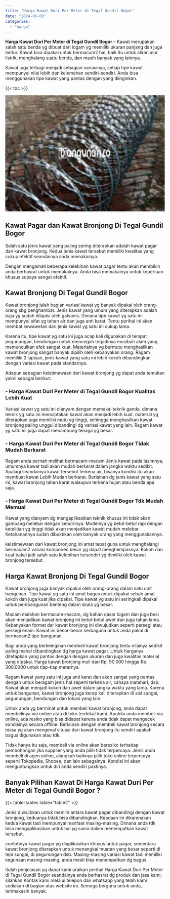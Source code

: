 ```yaml
---
title: "Harga Kawat Duri Per Meter di Tegal Gundil Bogor"
date: "2024-06-09"
categories: 
  - "harga"
---
```


**Harga Kawat Duri Per Meter di Tegal Gundil Bogor** – Kawat merupakan salah satu benda yg dibuat dari logam yg memiliki ukuran panjang dan juga lentur. Kawat bisa dipakai untuk bermacam2 hal, baik itu untuk aliran alur listrik, menghalang suatu benda, dan masih banyak yang lainnya.

Kawat juga terbagi menjadi sebagian variasinya, setiap tipe kawat mempunyai nilai lebih dan kelemahan sendiri-sendiri. Anda bisa menggunakan tipe kawat yang pantas dengan yang diinginkan.

{{< toc >}}

![Harga Kawat Duri Per Meter di Tegal Gundil Bogor](/images/jual-kawat-murah42.png)

## Kawat Pagar dan Kawat Bronjong Di Tegal Gundil Bogor

Salah satu jenis kawat yang paling sering diterapkan adalah kawat pagar dan kawat bronjong. Kedua jenis kawat tersebut memiliki kwalitas yang cukup efektif seandainya anda memakainya.

Dengan mengamati beberapa kelebihan kawat pagar tentu akan membikin anda berhasrat untuk memakainya. Anda bisa memakainya untuk keperluan khusus supaya sangat efektif.

## Kawat Bronjong Di Tegal Gundil Bogor

Kawat bronjong ialah bagian variasi kawat yg banyak dipakai oleh orang-orang sbg penghambat. Jenis kawat yang umum yang diterapkan adalah baja yg sudah dilapisi oleh galvanis. Dimana tipe kawat yg satu ini mempunyai sifat yg tahan air dan juga anti karat. Tentu perihal ini akan membat kewawetan dari jenis kawat yg satu ini cukup lama.

Karena itu, tipe kawat yg satu ini juga acap kali digunakan di tempat pegunungan, bendungan untuk mencegah terjadinya musibah alam yang memunculkan efek sangat kuat. Materialnya yg bermutu menghasilkan kawat bronjong sangat banyak dipilih oleh kebanyakan orang. Ragam memiliki 2 lapisan, jenis kawat yang satu ini lebih kokoh dibandingkan dengan variasi kawat pada standarnya.

Adapun sebagian keistimewaan dari kawat bronjong yg dapat anda temukan yakni sebagai berikut:

### \- Harga Kawat Duri Per Meter di Tegal Gundil Bogor Kualitas Lebih Kuat

Variasi kawat yg satu ini dianyam dengan memakai teknik ganda, dimana teknik yg satu ini menciptakan kawat akan menjadi lebih kuat. material yg diterapkan juga memiliki mutu yg tinggi, sehingga menghasilkan kawat bronjong paling unggul dibandingi dg variasi kawat yang lain. Ragam kawat yg satu ini juga dapat menampung tenaga yg besar.

### \- Harga Kawat Duri Per Meter di Tegal Gundil Bogor Tidak Mudah Berkarat

Ragam anda pernah melihat bermacam-macam Jenis kawat pada lazimnya, umumnya kawat tadi akan mudah berkarat dalam jangka waktu sedikit. Apalagi seandainya kawat tersebut terkena air, bisanya kondisi itu akan membuat kawat Lebih Mudah berkarat. Berlainan dg jenis kawat yang satu ini, kawat bronjong tahan karat walaupun terkena hujan atau benda apa saja.

### \- Harga Kawat Duri Per Meter di Tegal Gundil Bogor Tdk Mudah Memuai

Kawat yang dianyam dg mengaplikasikan teknik khusus ini tidak akan gampang melebar dengan sendirinya. Modelnya yg betul-betul rapi dengan ketelitian yg tinggi tidak akan menjadikan kawat mudah melebar. Ketahanannya sudah dibuktikan oleh banyak orang yang menggunakannya.

keistimewaan dari kawat bronjong ini amat tepat guna untuk menghalangi bermacam2 variasi komponen besar yg dapat menghempasnya. Kokoh dan kuat bakal jadi salah satu kelebihan tersendiri yg dimiliki oleh kawat bronjong tersebut.

## Harga Kawat Bronjong Di Tegal Gundil Bogor

Kawat bronjong juga banyak dipakai oleh orang-orang dalam satu unit bangunan. Tipe kawat yg satu ini amat bagus untuk dipakai sebab amat kokoh dan juga kuat jika dipakai. Tipe kawat yg satu ini seringkali dipakai untuk pembangunan benteng dalam skala yg besar.

Macam malahan bermacam-macam, dg bahan dasar logam dan juga besi akan menjadikan kawat bronjong ini betul-betul awet dan juga tahan lama. Kebanyakan format dar kawat bronjong ini diwujudkan seperti persegi atau persegi enam. Kawat ini benar-benar serbaguna untuk anda pakai di bermacam2 tipe bangunan.

Bagi anda yang berkeinginan membeli kawat bronjong tentu nilainya sedikit paling mahal dibandingkan dg harga kawat pagar. Untuk harganya ditetapkan yang pantas dengan dengan ukuran dan juga kwalitas material yang dipakai. Harga kawat bronjong muli dari Rp. 90.000 hingga Rp. 300.0000 untuk tiap-tiap meternya.

Ragam kawat yang satu ini juga anti karat dan akan sangat yang pantas dengan untuk beragam jenis hal seperti terkena air, cahaya matahari, dsb. Kawat akan menjadi kokoh dan awet dalam jangka waktu yang lama. Karena untuk bangunan, kawat bronjong juga kerap kali diterapkan di sisi sungai, pegunungan, bendungan dan lokasi yang lain.

Untuk anda yg berminat untuk membeli kawat bronjong, anda dapat membelinya via online atau di toko terdekat kami. Apabila anda membeli via online, ada resiko yang bisa didapat karena anda tidak dapat mengecek kondisinya secara offline. Berlainan dengan membeli kawat bronjong secara biasa yg akan mengenal situasi dari kawat bronjong itu sendiri apakah bagus digunakan atau tdk.

Tidak hanya itu saja, membeli via online akan beresiko terhadap pembohongan jika supplier yang anda pilih tidak terpercaya. Jenis anda membeli di agen online, alangkah baiknya pilih toko online terpercaya seperti Tokopedia, Shopee, dan lain sebagainya. Kondisi ini akan menguntungkan untuk diri anda sendiri pastinya.

## Banyak Pilihan Kawat Di Harga Kawat Duri Per Meter di Tegal Gundil Bogor ?

{{< table-tables table="table2" >}}

Jenis diwajibkan untuk memlih antara kawat pagar dibandingi dengan kawat bronjong, keduanya tidak bisa dibandingkan. Keadaan ini dikarenakan kedua kawat tadi mempunyai manfaat masing-masing. Dimana anda tdk bisa mengaplikasikan untuk hal yg sama dalam menempatkan kawat tersebut.

contohnya kawat pagar yg diaplikasikan khusus untuk pagar, sementara kawat bronjong diterapkan untuk menangkal muatan yang besar seperti di tepi sungai, di pegunungan dsb. Masing-masing variasi kawat tadi memiliki kegunaan masing-masing, anda mesti bisa menempatkan dg bagus.

Itulah penjelasan yg dapat kami uraikan perihal Harga Kawat Duri Per Meter di Tegal Gundil Bogor seandainya anda berhasrat dg produk dan jasa kami, silahkan Kontak kami melalui telepon dan whatsapp yang telah kami sediakan di bagian atas website ini. Semoga berguna untuk anda, terimakasih banyak.
